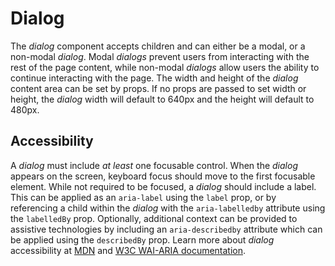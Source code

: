 # Dialog
The *dialog* component accepts children and can either be a modal, or a non-modal *dialog*. Modal *dialogs* prevent users from interacting with the rest of the page content, while non-modal *dialogs* allow users the ability to continue interacting with the page. The width and height of the *dialog* content area can be set by props. If no props are passed to set width or height, the *dialog* width will default to 640px and the height will default to 480px.

## Accessibility
A *dialog* must include *at least* one focusable control. When the *dialog* appears on the screen, keyboard focus should move to the first focusable element. While not required to be focused, a *dialog* should include a label. This can be applied as an `aria-label` using the `label` prop, or by referencing a child within the *dialog* with the `aria-labelledby` attribute using the `labelledBy` prop. Optionally, additional context can be provided to assistive technologies by including an `aria-describedby` attribute which can be applied using the `describedBy` prop. Learn more about *dialog* accessibility at [MDN](https://developer.mozilla.org/en-US/docs/Web/Accessibility/ARIA/ARIA_Techniques/Using_the_dialog_role) and [W3C WAI-ARIA documentation](https://www.w3.org/TR/wai-aria-practices/#dialog_modal).